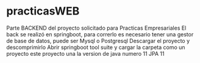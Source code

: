 # practicasWEB
Parte BACKEND del proyecto solicitado para Practicas Empresariales
El back se realizó en springboot, para correrlo es necesario tener una gestor de base de datos, puede ser Mysql o Postgresql
Descargar el proyecto y descomprimirlo
Abrir springboot tool suite y cargar la carpeta como un proyecto
este proyecto una la version de java numero 11 JPA 11
